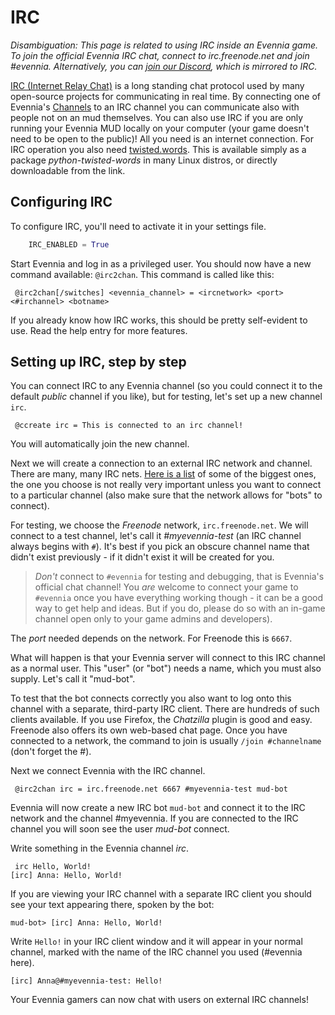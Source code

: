 # IRC


_Disambiguation: This page is related to using IRC inside an Evennia game. To join the official
Evennia IRC chat, connect to irc.freenode.net and join #evennia. Alternatively, you can [join our
Discord](https://discord.gg/NecFePw), which is mirrored to IRC._

[IRC (Internet Relay Chat)](http://en.wikipedia.org/wiki/Internet_Relay_Chat) is a long standing
chat protocol used by many open-source projects for communicating in real time. By connecting one of
Evennia's [Channels](../Component/Communications) to an IRC channel you can communicate also with people not on
an mud themselves. You can also use IRC if you are only running your Evennia MUD locally on your
computer (your game doesn't need to be open to the public)! All you need is an internet connection.
For IRC operation you also need [twisted.words](http://twistedmatrix.com/trac/wiki/TwistedWords).
This is available simply as a package *python-twisted-words* in many Linux distros, or directly
downloadable from the link.

## Configuring IRC

To configure IRC, you'll need to activate it in your settings file. 

```python
    IRC_ENABLED = True
```

Start Evennia and log in as a privileged user. You should now have a new command available:
`@irc2chan`. This command is called like this:

     @irc2chan[/switches] <evennia_channel> = <ircnetwork> <port> <#irchannel> <botname>

If you already know how IRC works, this should be pretty self-evident to use. Read the help entry
for more features.

## Setting up IRC, step by step

You can connect IRC to any Evennia channel (so you could connect it to the default *public* channel
if you like), but for testing, let's set up a new channel `irc`.

     @ccreate irc = This is connected to an irc channel!

You will automatically join the new channel.

Next we will create a connection to an external IRC network and channel. There are many, many IRC
nets. [Here is a list](http://www.irchelp.org/irchelp/networks/popular.html) of some of the biggest
ones, the one you choose is not really very important unless you want to connect to a particular
channel (also make sure that the network allows for "bots" to connect).

For testing, we choose the *Freenode* network, `irc.freenode.net`. We will connect to a test
channel, let's call it *#myevennia-test* (an IRC channel always begins with `#`). It's best if you
pick an obscure channel name that didn't exist previously - if it didn't exist it will be created
for you.

> *Don't* connect to `#evennia` for testing and debugging, that is Evennia's official chat channel!
You *are* welcome to connect your game to `#evennia` once you have everything working though - it
can be a good way to get help and ideas. But if you do, please do so with an in-game channel open
only to your game admins and developers).

The *port* needed depends on the network. For Freenode this is `6667`.

What will happen is that your Evennia server will connect to this IRC channel as a normal user. This
"user" (or "bot") needs a name, which you must also supply. Let's call it "mud-bot".

To test that the bot connects correctly you also want to log onto this channel with a separate,
third-party IRC client. There are hundreds of such clients available. If you use Firefox, the
*Chatzilla* plugin is good and easy. Freenode also offers its own web-based chat page.  Once you
have connected to a network, the command to join is usually `/join #channelname` (don't forget the
#).

Next we connect Evennia with the IRC channel.

     @irc2chan irc = irc.freenode.net 6667 #myevennia-test mud-bot

Evennia will now create a new IRC bot `mud-bot` and connect it to the IRC network and the channel
#myevennia. If you are connected to the IRC channel you will soon see the user *mud-bot* connect.

Write something in the Evennia channel *irc*.

     irc Hello, World!
    [irc] Anna: Hello, World!

If you are viewing your IRC channel with a separate IRC client you should see your text appearing
there, spoken by the bot:

    mud-bot> [irc] Anna: Hello, World!

Write `Hello!` in your IRC client window and it will appear in your normal channel, marked with the
name of the IRC channel you used (#evennia here).

    [irc] Anna@#myevennia-test: Hello!

Your Evennia gamers can now chat with users on external IRC channels!